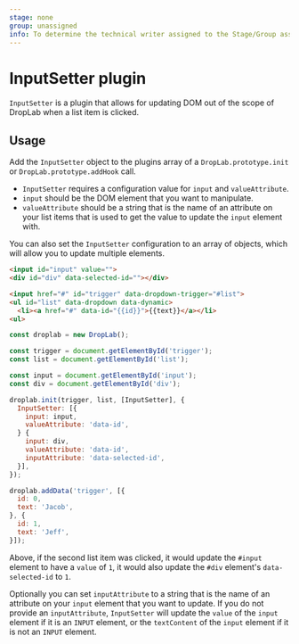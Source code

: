 ```yaml
---
stage: none
group: unassigned
info: To determine the technical writer assigned to the Stage/Group associated with this page, see https://about.gitlab.com/handbook/engineering/ux/technical-writing/#designated-technical-writers
---
```


# InputSetter plugin

`InputSetter` is a plugin that allows for updating DOM out of the scope of DropLab when a list item is clicked.

## Usage

Add the `InputSetter` object to the plugins array of a `DropLab.prototype.init` or `DropLab.prototype.addHook` call.

- `InputSetter` requires a configuration value for `input` and `valueAttribute`.
- `input` should be the DOM element that you want to manipulate.
- `valueAttribute` should be a string that is the name of an attribute on your list items that is used to get the value
  to update the `input` element with.

You can also set the `InputSetter` configuration to an array of objects, which will allow you to update multiple elements.

```html
<input id="input" value="">
<div id="div" data-selected-id=""></div>

<input href="#" id="trigger" data-dropdown-trigger="#list">
<ul id="list" data-dropdown data-dynamic>
  <li><a href="#" data-id="{{id}}">{{text}}</a></li>
<ul>
```

```javascript
const droplab = new DropLab();

const trigger = document.getElementById('trigger');
const list = document.getElementById('list');

const input = document.getElementById('input');
const div = document.getElementById('div');

droplab.init(trigger, list, [InputSetter], {
  InputSetter: [{
    input: input,
    valueAttribute: 'data-id',
  } {
    input: div,
    valueAttribute: 'data-id',
    inputAttribute: 'data-selected-id',
  }],
});

droplab.addData('trigger', [{
  id: 0,
  text: 'Jacob',
}, {
  id: 1,
  text: 'Jeff',
}]);
```

Above, if the second list item was clicked, it would update the `#input` element
to have a `value` of `1`, it would also update the `#div` element's `data-selected-id` to `1`.

Optionally you can set `inputAttribute` to a string that is the name of an attribute on your `input` element that you want to update.
If you do not provide an `inputAttribute`, `InputSetter` will update the `value` of the `input` element if it is an `INPUT` element,
or the `textContent` of the `input` element if it is not an `INPUT` element.
